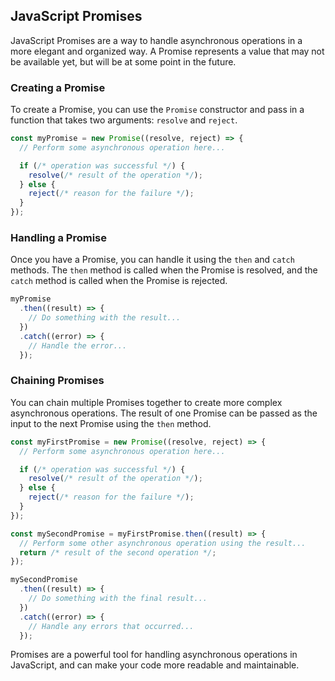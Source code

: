 ## JavaScript Promises

JavaScript Promises are a way to handle asynchronous operations in a more elegant and organized way. A Promise represents a value that may not be available yet, but will be at some point in the future.

### Creating a Promise

To create a Promise, you can use the `Promise` constructor and pass in a function that takes two arguments: `resolve` and `reject`.

```js
const myPromise = new Promise((resolve, reject) => {
  // Perform some asynchronous operation here...

  if (/* operation was successful */) {
    resolve(/* result of the operation */);
  } else {
    reject(/* reason for the failure */);
  }
});
```

### Handling a Promise

Once you have a Promise, you can handle it using the `then` and `catch` methods. The `then` method is called when the Promise is resolved, and the `catch` method is called when the Promise is rejected.

```js
myPromise
  .then((result) => {
    // Do something with the result...
  })
  .catch((error) => {
    // Handle the error...
  });
```

### Chaining Promises

You can chain multiple Promises together to create more complex asynchronous operations. The result of one Promise can be passed as the input to the next Promise using the `then` method.

```js
const myFirstPromise = new Promise((resolve, reject) => {
  // Perform some asynchronous operation here...

  if (/* operation was successful */) {
    resolve(/* result of the operation */);
  } else {
    reject(/* reason for the failure */);
  }
});

const mySecondPromise = myFirstPromise.then((result) => {
  // Perform some other asynchronous operation using the result...
  return /* result of the second operation */;
});

mySecondPromise
  .then((result) => {
    // Do something with the final result...
  })
  .catch((error) => {
    // Handle any errors that occurred...
  });
```

Promises are a powerful tool for handling asynchronous operations in JavaScript, and can make your code more readable and maintainable.

